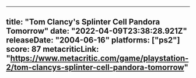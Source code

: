 
---
title: "Tom Clancy's Splinter Cell Pandora Tomorrow"
date: "2022-04-09T23:38:28.921Z"
releaseDate: "2004-06-16"
platforms: ["ps2"]
score: 87
metacriticLink: "https://www.metacritic.com/game/playstation-2/tom-clancys-splinter-cell-pandora-tomorrow"
---

